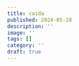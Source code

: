 ```yaml
---
title: caida
published: 2024-05-28
description: ''
image: ''
tags: []
category: ''
draft: true 
---
```

